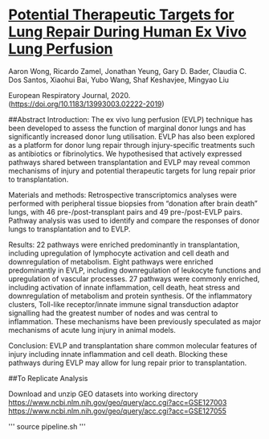 # [Potential Therapeutic Targets for Lung Repair During Human Ex Vivo Lung Perfusion](https://doi.org/10.1183/13993003.02222-2019)

Aaron Wong,
	Ricardo Zamel,
	Jonathan Yeung,
	Gary D. Bader,
	Claudia C. Dos Santos,
	Xiaohui Bai,
	Yubo Wang,
	Shaf Keshavjee,
	Mingyao Liu

European Respiratory Journal, 2020. (https://doi.org/10.1183/13993003.02222-2019)

##Abstract
Introduction: The ex vivo lung perfusion (EVLP) technique has been developed to assess the function of marginal donor lungs and has significantly increased donor lung utilisation. EVLP has also been explored as a platform for donor lung repair through injury-specific treatments such as antibiotics or fibrinolytics. We hypothesised that actively expressed pathways shared between transplantation and EVLP may reveal common mechanisms of injury and potential therapeutic targets for lung repair prior to transplantation.

Materials and methods: Retrospective transcriptomics analyses were performed with peripheral tissue biopsies from “donation after brain death” lungs, with 46 pre-/post-transplant pairs and 49 pre-/post-EVLP pairs. Pathway analysis was used to identify and compare the responses of donor lungs to transplantation and to EVLP.

Results: 22 pathways were enriched predominantly in transplantation, including upregulation of lymphocyte activation and cell death and downregulation of metabolism. Eight pathways were enriched predominantly in EVLP, including downregulation of leukocyte functions and upregulation of vascular processes. 27 pathways were commonly enriched, including activation of innate inflammation, cell death, heat stress and downregulation of metabolism and protein synthesis. Of the inflammatory clusters, Toll-like receptor/innate immune signal transduction adaptor signalling had the greatest number of nodes and was central to inflammation. These mechanisms have been previously speculated as major mechanisms of acute lung injury in animal models.

Conclusion: EVLP and transplantation share common molecular features of injury including innate inflammation and cell death. Blocking these pathways during EVLP may allow for lung repair prior to transplantation.

##To Replicate Analysis

Download and unzip GEO datasets into working directory
https://www.ncbi.nlm.nih.gov/geo/query/acc.cgi?acc=GSE127003
https://www.ncbi.nlm.nih.gov/geo/query/acc.cgi?acc=GSE127055

'''
source pipeline.sh
'''